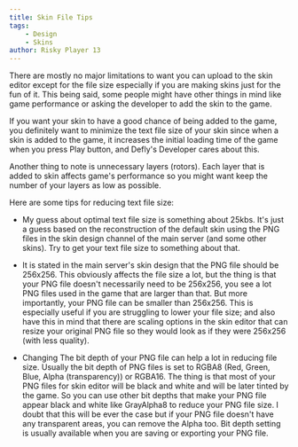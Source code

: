 ```yaml
---
title: Skin File Tips
tags: 
    - Design
    - Skins
author: Risky Player 13
--- 
```

There are mostly no major limitations to want you can upload to the skin editor except for the file size especially if you are making skins just for the fun of it. This being said, some people might have other things in mind like game performance or asking the developer to add the skin to the game.

If you want your skin to have a good chance of being added to the game, you definitely want to minimize the text file size of your skin since when a skin is added to the game, it increases the initial loading time of the game when you press Play button, and Defly's Developer cares about this.

Another thing to note is unnecessary layers (rotors). Each layer that is added to skin affects game's performance so you might want keep the number of your layers as low as possible.

Here are some tips for reducing text file size:

- My guess about optimal text file size is something about 25kbs. It's just a guess based on the reconstruction of the default skin using the PNG files in the skin design channel of the main server (and some other skins). Try to get your text file size to something about that.

- It is stated in the main server's skin design that the PNG file should be 256x256. This obviously affects the file size a lot, but the thing is that your PNG file doesn't necessarily need to be 256x256, you see a lot PNG files used in the game that are larger than that. But more importantly, your PNG file can be smaller than 256x256. This is especially useful if you are struggling to lower your file size; and also have this in mind that there are scaling options in the skin editor that can resize your original PNG file so they would look as if they were 256x256 (with less quality).

- Changing The bit depth of your PNG file can help a lot in reducing file size. Usually the bit depth of PNG files is set to RGBA8 (Red, Green, Blue, Alpha (transparency)) or RGBA16. The thing is that most of your PNG files for skin editor will be black and white and will be later tinted by the game. So you can use other bit depths that make your PNG file appear black and white like GrayAlpha8 to reduce your PNG file size.
I doubt that this will be ever the case but if your PNG file doesn't have any transparent areas, you can remove the Alpha too.
Bit depth setting is usually available when you are saving or exporting your PNG file.